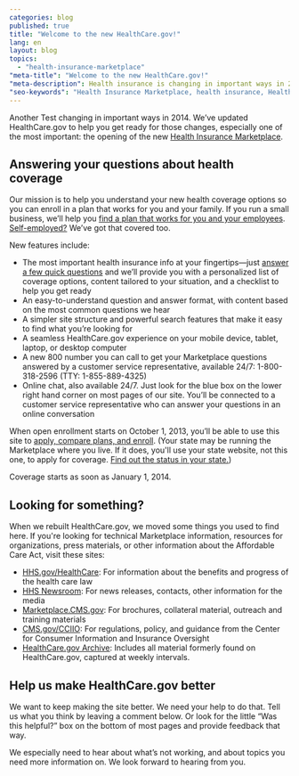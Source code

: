 ```yaml
---
categories: blog
published: true
title: "Welcome to the new HealthCare.gov!"
lang: en
layout: blog
topics: 
  - "health-insurance-marketplace"
"meta-title": "Welcome to the new HealthCare.gov!"
"meta-description": Health insurance is changing in important ways in 2014. We’ve updated HealthCare.gov to help you get ready for the new Health Insurance Marketplace.
"seo-keywords": "Health Insurance Marketplace, health insurance, HealthCare.gov, health care law,  coverage options"
---
```


Another Test changing in important ways in 2014. We’ve updated HealthCare.gov to help you get ready for those changes, especially one of the most important: the opening of the new [Health Insurance Marketplace](/what-is-the-health-insurance-marketplace/).
## Answering your questions about health coverage
Our mission is to help you understand your new health coverage options so you can enroll in a plan that works for you and your family. If you run a small business, we’ll help you [find a plan that works for you and your employees](/what-is-the-shop-marketplace/). [Self-employed?](/what-if-im-self-employed) We’ve got that covered too.

New features include:

* The most important health insurance info at your fingertips—just [answer a few quick questions](/quick-answers/#step-1) and we’ll provide you with a personalized list of coverage options, content tailored to your situation, and a checklist to help you get ready 
* An easy-to-understand question and answer format, with content based on the most common questions we hear
* A simpler site structure and powerful search features that make it easy to find what you’re looking for 
* A seamless HealthCare.gov experience on your mobile device, tablet, laptop, or desktop computer
* A new 800 number you can call to get your Marketplace questions answered by a customer service representative, available 24/7: 1-800-318-2596 (TTY: 1-855-889-4325)
* Online chat, also available 24/7. Just look for the blue box on the lower right hand corner on most pages of our site. You’ll be connected to a customer service representative who can answer your questions in an online conversation

When open enrollment starts on October 1, 2013, you’ll be able to use this site to  [apply, compare plans, and enroll](/marketplace/). (Your state may be running the Marketplace where you live. If it does, you'll use your state website, not this one, to apply for coverage. [Find out the status in your state.](/what-is-the-marketplace-in-my-state))

Coverage starts as soon as January 1, 2014.

## Looking for something?
When we rebuilt HealthCare.gov, we moved some things you used to find here. If you're looking for technical Marketplace information, resources for organizations, press materials, or other information about the Affordable Care Act, visit these sites:

*	[HHS.gov/HealthCare](http://www.hhs.gov/healthcare): For information about the benefits and progress of the health care law
*   [HHS Newsroom](http://www.hhs.gov/news): For news releases, contacts, other information for the media
*	[Marketplace.CMS.gov](http://marketplace.cms.gov/): For brochures, collateral material, outreach and training materials 
*	[CMS.gov/CCIIO](http://cms.gov/cciio/): For regulations, policy, and guidance from the Center for Consumer Information and Insurance Oversight
*   [HealthCare.gov Archive](http://archive-it.org/collections/3626): Includes all material formerly found on HealthCare.gov, captured at weekly intervals. 


## Help us make HealthCare.gov better 
We want to keep making the site better. We need your help to do that. Tell us what you think by leaving a comment below. Or look for the little “Was this helpful?” box on the bottom of most pages and provide feedback that way. 

We especially need to hear about what’s not working, and about topics you need more information on. We look forward to hearing from you.
